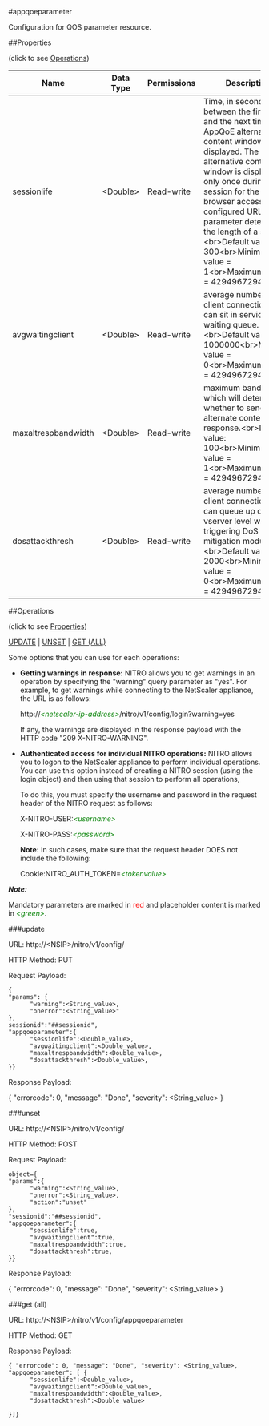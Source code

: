 #appqoeparameter

Configuration for QOS parameter resource.


##Properties 
<span>(click to see [Operations](#operations))</span>


<table><thead><tr><th>Name</th><th> Data Type</th><th> Permissions</th><th>Description</th></tr></thead><tbody><tr><td>sessionlife</td><td>&lt;Double></td><td>Read-write</td><td>Time, in seconds, between the first time and the next time the AppQoE alternative content window is displayed. The alternative content window is displayed only once during a session for the same browser accessing a configured URL, so this parameter determines the length of a session.&lt;br>Default value: 300&lt;br>Minimum value = 1&lt;br>Maximum value = 4294967294</td><tr><tr><td>avgwaitingclient</td><td>&lt;Double></td><td>Read-write</td><td>average number of client connections, that can sit in service waiting queue.&lt;br>Default value: 1000000&lt;br>Minimum value = 0&lt;br>Maximum value = 4294967294</td><tr><tr><td>maxaltrespbandwidth</td><td>&lt;Double></td><td>Read-write</td><td>maximum bandwidth which will determine whether to send alternate content response.&lt;br>Default value: 100&lt;br>Minimum value = 1&lt;br>Maximum value = 4294967294</td><tr><tr><td>dosattackthresh</td><td>&lt;Double></td><td>Read-write</td><td>average number of client connection that can queue up on vserver level without triggering DoS mitigation module.&lt;br>Default value: 2000&lt;br>Minimum value = 0&lt;br>Maximum value = 4294967294</td><tr></tbody></table>
##Operations 
<span>(click to see [Properties](#properties))</span>


[UPDATE](#update) | [UNSET](#unset) | [GET (ALL)](#get-(all))


Some options that you can use for each operations:
<ul><li><p><b>Getting warnings in response:</b> NITRO allows you to get warnings in an operation by specifying the "warning" query parameter as "yes". For example, to get warnings while connecting to the NetScaler appliance, the URL is as follows:</p><p>http://<span style="color:green;font-style:italic;">&lt;netscaler-ip-address&gt;</span>/nitro/v1/config/login?warning=yes</p><p>If any, the warnings are displayed in the response payload with the HTTP code "209 X-NITRO-WARNING".</p></li><li><p><b>Authenticated access for individual NITRO operations:</b> NITRO allows you to logon to the NetScaler appliance to perform individual operations. You can use this option instead of creating a NITRO session (using the login object) and then using that session to perform all operations,</p><p>To do this, you must specify the username and password in the request header of the NITRO request as follows:</p><p>X-NITRO-USER:<span style="color:green;font-style:italic;">&lt;username&gt;</span></p><p>X-NITRO-PASS:<span style="color:green;font-style:italic;">&lt;password&gt;</span></p><p><b>Note:</b> In such cases, make sure that the request header DOES not include the following:</p><p>Cookie:NITRO_AUTH_TOKEN=<span style="color:green;font-style:italic;">&lt;tokenvalue&gt;</span></p></li></ul>



***Note:*** 
Mandatory parameters are marked in <span style="color:#FF0000;">red</span> and placeholder content is marked in <span style="color:green;font-style:italic">&lt;green&gt;</span>.

###update



URL: http://&lt;NSIP&gt;/nitro/v1/config/
HTTP Method: PUT
Request Payload: ```{"params": {      "warning":<String_value>,      "onerror":<String_value>"},sessionid":"##sessionid","appqoeparameter":{      "sessionlife":<Double_value>,      "avgwaitingclient":<Double_value>,      "maxaltrespbandwidth":<Double_value>,      "dosattackthresh":<Double_value>,}}```
Response Payload: 
{ "errorcode": 0, "message": "Done", "severity": <String_value> }


###unset



URL: http://&lt;NSIP&gt;/nitro/v1/config/
HTTP Method: POST
Request Payload: ```object={"params":{      "warning":<String_value>,      "onerror":<String_value>,      "action":"unset"},"sessionid":"##sessionid","appqoeparameter":{      "sessionlife":true,      "avgwaitingclient":true,      "maxaltrespbandwidth":true,      "dosattackthresh":true,}}```
Response Payload: 
{ "errorcode": 0, "message": "Done", "severity": <String_value> }


###get (all)



URL: http://&lt;NSIP&gt;/nitro/v1/config/appqoeparameter
HTTP Method: GET
Response Payload: ```{ "errorcode": 0, "message": "Done", "severity": <String_value>, "appqoeparameter": [ {      "sessionlife":<Double_value>,      "avgwaitingclient":<Double_value>,      "maxaltrespbandwidth":<Double_value>,      "dosattackthresh":<Double_value>}]}```



